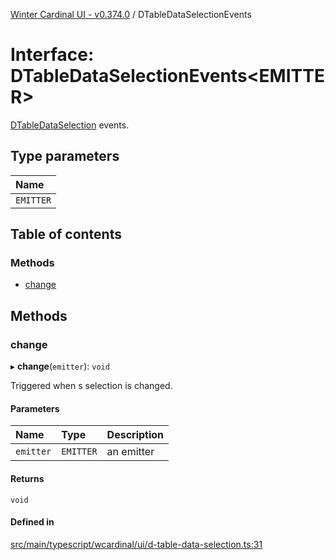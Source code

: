 [Winter Cardinal UI - v0.374.0](../index.md) / DTableDataSelectionEvents

# Interface: DTableDataSelectionEvents\<EMITTER\>

[DTableDataSelection](DTableDataSelection.md) events.

## Type parameters

| Name |
| :------ |
| `EMITTER` |

## Table of contents

### Methods

- [change](DTableDataSelectionEvents.md#change)

## Methods

### change

▸ **change**(`emitter`): `void`

Triggered when s selection is changed.

#### Parameters

| Name | Type | Description |
| :------ | :------ | :------ |
| `emitter` | `EMITTER` | an emitter |

#### Returns

`void`

#### Defined in

[src/main/typescript/wcardinal/ui/d-table-data-selection.ts:31](https://github.com/winter-cardinal/winter-cardinal-ui/blob/v0.310.1/src/main/typescript/wcardinal/ui/d-table-data-selection.ts#L31)

